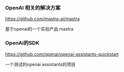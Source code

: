 ### OpenAI 相关的解决方案

https://github.com/mastra-ai/mastra

基于openai的一个实验产品 mastra


### OpenAi的SDK


https://github.com/openai/openai-assistants-quickstart

一个测试的openai assistants的项目
